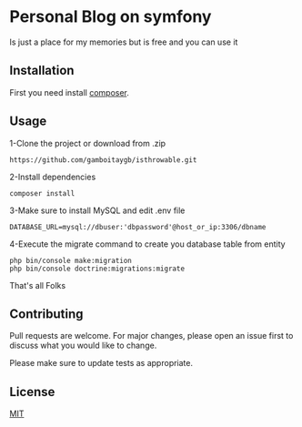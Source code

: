 # Personal Blog on symfony 

Is just a place for my memories but is free and you can use it

## Installation

First you need install [composer](https://getcomposer.org/download/).


## Usage

1-Clone the project or download from .zip

```
https://github.com/gamboitaygb/isthrowable.git
```

2-Install dependencies 
```
composer install 
```
3-Make sure to install MySQL and edit .env file
```
DATABASE_URL=mysql://dbuser:'dbpassword'@host_or_ip:3306/dbname
```
4-Execute the migrate command to create you database table from entity
```
php bin/console make:migration
php bin/console doctrine:migrations:migrate
```

That's all Folks



## Contributing
Pull requests are welcome. For major changes, please open an issue first to discuss what you would like to change.

Please make sure to update tests as appropriate.

## License
[MIT](https://choosealicense.com/licenses/mit/)

